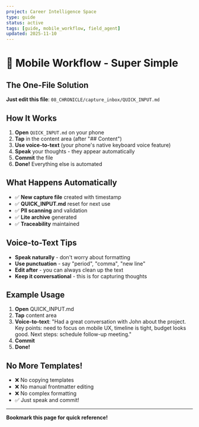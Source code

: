 ```yaml
---
project: Career Intelligence Space
type: guide
status: active
tags: [guide, mobile_workflow, field_agent]
updated: 2025-11-10
---
```


# 📱 Mobile Workflow - Super Simple

## The One-File Solution

**Just edit this file**: `08_CHRONICLE/capture_inbox/QUICK_INPUT.md`

## How It Works

1. **Open** `QUICK_INPUT.md` on your phone
2. **Tap** in the content area (after "## Content")
3. **Use voice-to-text** (your phone's native keyboard voice feature)
4. **Speak** your thoughts - they appear automatically
5. **Commit** the file
6. **Done!** Everything else is automated

## What Happens Automatically

- ✅ **New capture file** created with timestamp
- ✅ **QUICK_INPUT.md** reset for next use
- ✅ **PII scanning** and validation
- ✅ **Lite archive** generated
- ✅ **Traceability** maintained

## Voice-to-Text Tips

- **Speak naturally** - don't worry about formatting
- **Use punctuation** - say "period", "comma", "new line"
- **Edit after** - you can always clean up the text
- **Keep it conversational** - this is for capturing thoughts

## Example Usage

1. **Open** QUICK_INPUT.md
2. **Tap** content area
3. **Voice-to-text**: "Had a great conversation with John about the project. Key points: need to focus on mobile UX, timeline is tight, budget looks good. Next steps: schedule follow-up meeting."
4. **Commit**
5. **Done!**

## No More Templates!

- ❌ No copying templates
- ❌ No manual frontmatter editing  
- ❌ No complex formatting
- ✅ Just speak and commit!

---

**Bookmark this page for quick reference!**
